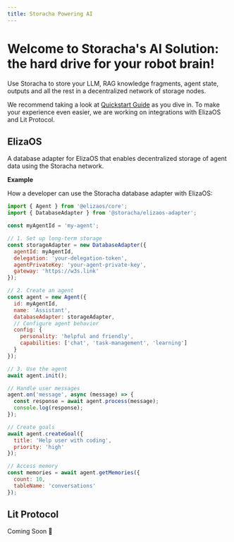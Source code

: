 ```yaml
---
title: Storacha Powering AI
---
```


# Welcome to Storacha's AI Solution: the hard drive for your robot brain!

Use Storacha to store your LLM, RAG knowledge fragments, agent state, outputs and all the rest in a decentralized network of storage nodes. 

We recommend taking a look at [Quickstart Guide](https://docs.storacha.network/quickstart/) as you dive in. To make your experience even easier, we are working on integrations with ElizaOS and Lit Protocol. 

## ElizaOS

A database adapter for ElizaOS that enables decentralized storage of agent data using the Storacha network.

**Example**

How a developer can use the Storacha database adapter with ElizaOS:

```javascript
import { Agent } from '@elizaos/core';
import { DatabaseAdapter } from '@storacha/elizaos-adapter';

const myAgentId = 'my-agent';

// 1. Set up long-term storage
const storageAdapter = new DatabaseAdapter({ 
  agentId: myAgentId,
  delegation: 'your-delegation-token', 
  agentPrivateKey: 'your-agent-private-key', 
  gateway: 'https://w3s.link' 
});

// 2. Create an agent
const agent = new Agent({ 
  id: myAgentId,
  name: 'Assistant', 
  databaseAdapter: storageAdapter, 
  // Configure agent behavior
  config: { 
    personality: 'helpful and friendly', 
    capabilities: ['chat', 'task-management', 'learning'] 
  }
});

// 3. Use the agent
await agent.init();

// Handle user messages
agent.on('message', async (message) => {
  const response = await agent.process(message);
  console.log(response);
});

// Create goals
await agent.createGoal({
  title: 'Help user with coding',
  priority: 'high'
});

// Access memory
const memories = await agent.getMemories({
  count: 10,
  tableName: 'conversations'
});
```

## Lit Protocol

Coming Soon 👀
